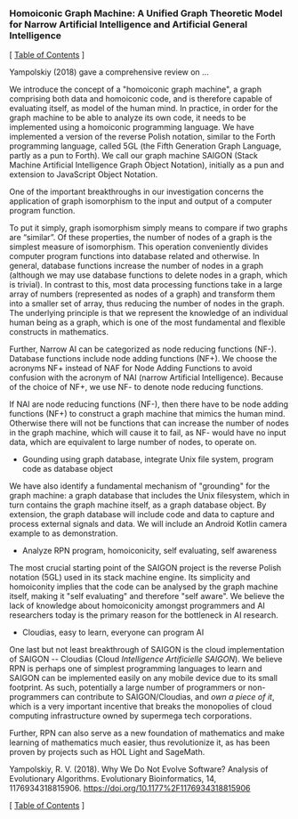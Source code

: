 ### Homoiconic Graph Machine: A Unified Graph Theoretic Model for Narrow Artificial Intelligence and Artificial General Intelligence

\[ [Table of Contents](https://github.com/udexon/SAIGON/blob/master/0_Table_of_Contents.md) \]

Yampolskiy (2018) gave a comprehensive review on ...

We introduce the concept of a "homoiconic graph machine", a graph comprising both data and homoiconic code, and is therefore capable of evaluating itself, as model of the human mind. In practice, in order for the graph machine to be able to analyze its own code, it needs to be implemented using a homoiconic programming language. We have implemented a version of the reverse Polish notation, similar to the Forth programming language, called 5GL (the Fifth Generation Graph Language, partly as a pun to Forth). We call our graph machine SAIGON (Stack Machine Artificial Intelligence Graph Object Notation), initially as a pun and extension to JavaScript Object Notation.

One of the important breakthroughs in our investigation concerns the application of graph isomorphism to the input and output of a computer program function.

To put it simply, graph isomorphism simply means to compare if two graphs are “similar”. Of these properties, the number of nodes of a graph is the simplest measure of isomorphism. This operation conveniently divides computer program functions into database related and otherwise. In general, database functions increase the number of nodes in a graph (although we may use database functions to delete nodes in a graph, which is trivial). In contrast to this, most data processing functions take in a large array of numbers (represented as nodes of a graph) and transform them into a smaller set of array, thus reducing the number of nodes in the graph. The underlying principle is that we represent the knowledge of an individual human being as a graph, which is one of the most fundamental and flexible constructs in mathematics.

Further, Narrow AI can be categorized as node reducing functions (NF-). Database functions include node adding functions (NF+). We choose the acronyms NF+ instead of NAF for Node Adding Functions to avoid confusion with the acronym of NAI (narrow Artificial Intelligence). Because of the choice of NF+, we use NF- to denote node reducing functions.

If NAI are node reducing functions (NF-), then there have to be node adding functions (NF+) to construct a graph machine that mimics the human mind. Otherwise there will not be functions that can increase the number of nodes in the graph machine, which will cause it to fail, as NF- would have no input data, which are equivalent to large number of nodes, to operate on. 


- Gounding using graph database, integrate Unix file system, program code as database object

We have also identify a fundamental mechanism of "grounding" for the graph machine: a graph database that includes the Unix filesystem, which in turn contains the graph machine itself, as a graph database object. By extension, the graph database will include code and data to capture and process external signals and data. We will include an Android Kotlin camera example to as demonstration.

- Analyze RPN program, homoiconicity, self evaluating, self awareness

The most crucial starting point of the SAIGON project is the reverse Polish notation (5GL) used in its stack machine engine. Its simplicity and homoiconity implies that the code can be analysed by the graph machine itself, making it "self evaluating" and therefore "self aware". We believe the lack of knowledge about homoiconicity amongst programmers and AI researchers today is the primary reason for the bottleneck in AI research.

- Cloudias, easy to learn, everyone can program AI

One last but not least breakthrough of SAIGON is the cloud implementation of SAIGON -- Cloudias (Cloud *Intelligence Artificielle SAIGON*). We believe RPN is perhaps one of simplest programming languages to learn and SAIGON can be implemented easily on any mobile device due to its small footprint. As such, potentially a large number of programmers or non-programmers can contribute to SAIGON/Cloudias, and *own a piece of it*, which is a very important incentive that breaks the monopolies of cloud computing infrastructure owned by supermega tech corporations.

Further, RPN can also serve as a new foundation of mathematics and make learning of mathematics much easier, thus revolutionize it, as has been proven by projects such as HOL Light and SageMath.


Yampolskiy, R. V. (2018). Why We Do Not Evolve Software? Analysis of Evolutionary Algorithms. Evolutionary Bioinformatics, 14, 1176934318815906. https://doi.org/10.1177%2F1176934318815906

\[ [Table of Contents](https://github.com/udexon/SAIGON/blob/master/0_Table_of_Contents.md) \]
